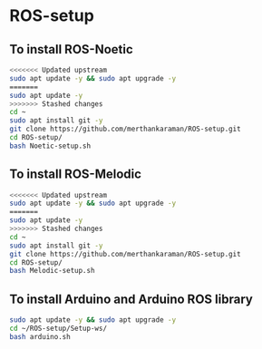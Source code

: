 # ROS-setup
 
## To install ROS-Noetic

```bash
<<<<<<< Updated upstream
sudo apt update -y && sudo apt upgrade -y
=======
sudo apt update -y
>>>>>>> Stashed changes
cd ~
sudo apt install git -y
git clone https://github.com/merthankaraman/ROS-setup.git
cd ROS-setup/
bash Noetic-setup.sh
```

## To install ROS-Melodic

```bash
<<<<<<< Updated upstream
sudo apt update -y && sudo apt upgrade -y
=======
sudo apt update -y
>>>>>>> Stashed changes
cd ~
sudo apt install git -y
git clone https://github.com/merthankaraman/ROS-setup.git
cd ROS-setup/
bash Melodic-setup.sh
```
## To install Arduino and Arduino ROS library

```bash
sudo apt update -y && sudo apt upgrade -y
cd ~/ROS-setup/Setup-ws/
bash arduino.sh
```
